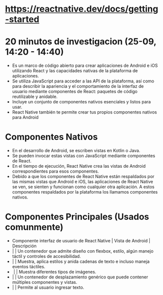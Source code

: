 # https://reactnative.dev/docs/getting-started

# 20 minutos de investigacion (25-09, 14:20 - 14:40)
- Es un marco de código abierto para crear aplicaciones de Android e iOS utilizando React y las capacidades nativas de la plataforma de aplicaciones.
- Se utiliza JavaScript para acceder a las API de la plataforma, así como para describir la apariencia y el comportamiento de la interfaz de usuario mediante componentes de React: paquetes de código reutilizable y anidable.
- Incluye un conjunto de componentes nativos esenciales y listos para usar.
- React Native también te permite crear tus propios componentes nativos para Android

# Componentes Nativos
- En el desarrollo de Android, se escriben vistas en Kotlin o Java.
- Se pueden invocar estas vistas con JavaScript mediante componentes de React.
- En el tiempo de ejecución, React Native crea las vistas de Android correspondientes para esos componentes.
- Debido a que los componentes de React Native están respaldados por las mismas vistas que Android e iOS, las aplicaciones de React Native se ven, se sienten y funcionan como cualquier otra aplicación. A estos componentes respaldados por la plataforma los llamamos componentes nativos.

# Componentes Principales (Usados comunmente)
- Componente interfaz de usuario de React Native | Vista de Android | Descripción 
- <View> | <ViewGroup> | Un contenedor que admite diseño con flexbox, estilo, algún manejo táctil y controles de accesibilidad.
- <Text> | <TextView> | Muestra, aplica estilos y anida cadenas de texto e incluso maneja eventos táctiles.
- <Image> | <ImageView> | Muestra diferentes tipos de imágenes.
- <ScrollView> | <ScrollView> | Un contenedor de desplazamiento genérico que puede contener múltiples componentes y vistas.
- <TextInput> | <EditText> | Permite al usuario ingresar texto.